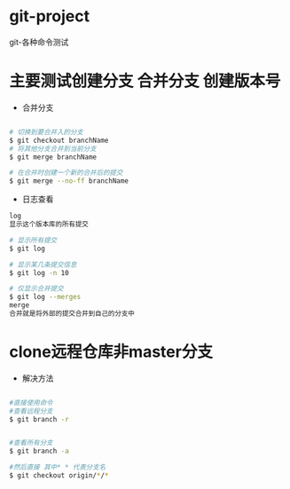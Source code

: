# git-project
git-各种命令测试
# 主要测试创建分支 合并分支 创建版本号

- 合并分支

```sh

# 切换到要合并入的分支
$ git checkout branchName
# 将其他分支合并到当前分支
$ git merge branchName

# 在合并时创建一个新的合并后的提交
$ git merge --no-ff branchName

```

- 日志查看
```sh
log
显示这个版本库的所有提交

# 显示所有提交
$ git log

# 显示某几条提交信息
$ git log -n 10

# 仅显示合并提交
$ git log --merges
merge
合并就是将外部的提交合并到自己的分支中

```

# clone远程仓库非master分支

- 解决方法

```sh

#直接使用命令
#查看远程分支
$ git branch -r 


#查看所有分支
$ git branch -a 

#然后直接 其中* * 代表分支名
$ git checkout origin/*/*

```